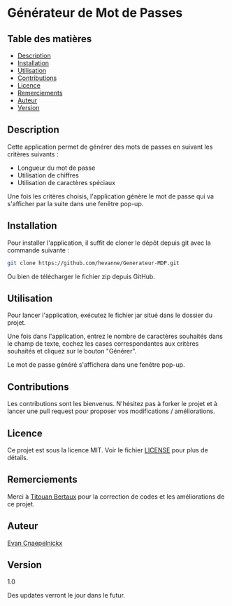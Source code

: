 # Générateur de Mot de Passes

## Table des matières

- [Description](#description)
- [Installation](#installation)
- [Utilisation](#utilisation)
- [Contributions](#contributions)
- [Licence](#licence)
- [Remerciements](#remerciements)
- [Auteur](#auteur)
- [Version](#version)

## Description

Cette application permet de générer des mots de passes en suivant les critères suivants :

- Longueur du mot de passe
- Utilisation de chiffres
- Utilisation de caractères spéciaux

Une fois les critères choisis, l'application génère le mot de passe qui va s'afficher par la suite dans une fenêtre pop-up.

## Installation

Pour installer l'application, il suffit de cloner le dépôt depuis git avec la commande suivante :

```bash
git clone https://github.com/hevanne/Generateur-MDP.git
```

Ou bien de télécharger le fichier zip depuis GitHub.

## Utilisation

Pour lancer l'application, exécutez le fichier jar situé dans le dossier du projet.

Une fois dans l'application, entrez le nombre de caractères souhaités dans le champ de texte, cochez les cases correspondantes aux critères souhaités et cliquez sur le bouton "Générer".

Le mot de passe généré s'affichera dans une fenêtre pop-up.

## Contributions

Les contributions sont les bienvenus. N'hésitez pas à forker le projet et à lancer une pull request pour proposer vos modifications / améliorations.

## Licence

Ce projet est sous la licence MIT. Voir le fichier [LICENSE](LICENSE) pour plus de détails.

## Remerciements

Merci à [Titouan Bertaux](https://github.com/TitouanBertaux) pour la correction de codes et les améliorations de ce projet.

## Auteur

[Evan Cnaepelnickx](https://github.com/hevanne)

## Version

1.0

Des updates verront le jour dans le futur.